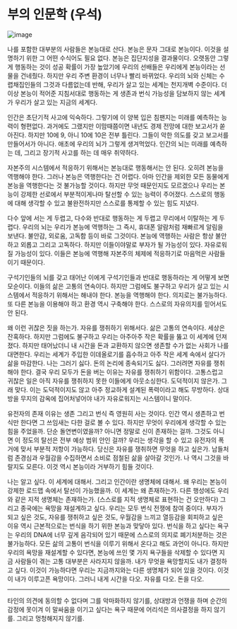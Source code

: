 # 부의 인문학 (우석)


![image](https://mblogthumb-phinf.pstatic.net/MjAyMDAxMDJfODMg/MDAxNTc3OTY2MDI3MjY5.9fyOXjiaoHB-6R24sKthcLrdBtPcdkpvTWRiYVdU0gwg.jXjOJc8PUK6x1hPzkznt_XmxSnuq3Ud0bHqqknm4UF8g.JPEG.cgk300/IMG_4053.JPG?type=w800)

나를 포함한 대부분의 사람들은 본능대로 산다. 본능은 문자 그대로 본능이다. 이것을 설명하기 위한 그 어떤 수식어도 필요 없다. 본능은 집단지성을 결과물이다. 오랫동안 그렇게 행동하는 것이 성공 확률이 가장 높았기에 우리의 선배들은 우리에게 본능이라는 선물을 건네줬다. 하지만 우리 주변 환경이 너무나 빨리 바뀌었다. 우리의 뇌와 신체는 수렵채집인들의 그것과 다름없는데 반해, 우리가 살고 있는 세계는 천지개벽 수준이다. 더 이상 본능이 적어준 지침서대로 행동하는 게 생존과 번식 가능성을 담보하지 않는 세계가 우리가 살고 있는 지금의 세계다.

인간은 초단기적 사고에 익숙하다. 그렇기에 이 양복 입은 침팬지는 미래를 예측하는 능력이 형편없다. 과거에도 그랬지만 이맘때쯤이면 내년도 경제 전망에 대한 보고서가 쏟아진다. 하지만 10에 9, 아니 10에 10은 전부 틀린다. 그들이 악한 의도를 갖고 보고서를 만들어서가 아니다. 애초에 우리의 뇌가 그렇게 생겨먹었다. 인간의 뇌는 미래를 예측하는 데, 그리고 장기적 사고를 하는 데 매우 취약하다.

자본주의 시스템에서 적응하기 위해서는 본능대로 행동해서는 안 된다. 오히려 본능을 역행해야 한다. 그러나 본능은 역행한다는 건 어렵다. 아마 인간을 제외한 모든 동물에게 본능을 역행한다는 것 불가능할 것이다. 하지만 무엇 때문인지도 모르겠으나 우리는 본능이 강제한 선로에서 부분적이게나마 탈선할 수 있는 능력이 주어졌다. 스스로의 행동에 대해 생각할 수 있고 불완전하지만 스스로를 통제할 수 있는 힘도 지녔다.

다수 앞에 서는 게 두렵고, 다수와 반대로 행동하는 게 두렵고 무리에서 이탈하는 게 두렵다. 우리의 뇌는 우리가 본능에 역행하는 그 즉시, 휴대폰 알람처럼 재빠르게 알림을 보낸다. 불안감, 외로움, 고독함 등이 바로 그것이다. 본능에 역행하는 사람은 항상 불안하고 외롭고 그리고 고독하다. 하지만 이들이야말로 부자가 될 가능성이 있다. 자유로워질 가능성이 있다. 이들은 본능에 역행해 자본주의 체제에 적응하기로 마음먹은 사람들이기 때문이다.

구석기인들의 뇌를 갖고 태어난 이에게 구석기인들과 반대로 행동하라는 게 어떻게 보면 모순이다. 이들의 삶은 고통의 연속이다. 하지만 그럼에도 불구하고 우리가 살고 있는 시스템에서 적응하기 위해서는 해내야 한다. 본능을 역행해야 한다. 의지로는 불가능하다. 또 다른 본능을 이용해야 하고 환경 역시 구축해야 한다. 스스로의 자유의지를 믿어서도 안 된다.

왜 이런 귀찮은 짓을 하는가. 자유를 쟁취하기 위해서다. 삶은 고통의 연속이다. 세상은 잔혹하다. 하지만 그럼에도 불구하고 우리는 아주아주 작은 확률을 뚫고 이 세계에 던져졌다. 하지만 태어났더니 내 시간을 돈과 교환하지 않으면 생존할 수가 없는 사회가 나를 대면한다. 우리는 세계가 주입한 이데올로기를 흡수하고 아주 작은 세계 속에서 살다가 삶을 마감한다. 나는 그러기 싫다. 돈의 논리에 종속되기도 싫다. 그러려면 자유를 쟁취해야 한다. 결국 우리 모두가 돈을 버는 이유는 자유를 쟁취하기 위함이다. 고통스럽고 귀찮은 일은 아직 자유를 쟁취하지 못한 이들에게 아웃소싱한다. 도덕적이지 않은가. 그래 맞다. 이는 도덕적이지도 않고 아주 정교하게 설계된 폭력이라고 해도 무방하다. 상대방을 무지의 감옥에 집어처넣어야 내가 자유로워지는 시스템이니 말이다.

유전자의 존재 이유는 생존 그리고 번식 즉 영원히 사는 것이다. 인간 역시 생존하고 번식만 한다면 그 쓰임새는 다한 걸로 볼 수 있다. 하지만 무엇이 우리에게 생각할 수 있는 힘을 주었을까. 단순 돌연변이였을까? 아니면 정말로 신이 존재하는 걸까. 그것도 아니면 이 정도의 탈선은 전부 예상 범위 안인 걸까? 우리는 생각을 할 수 있고 유전자의 폭거에 맞서 부분적 저항이 가능하다. 당신은 자유를 쟁취하면 무엇을 하고 싶은가. 남들처럼 존경심과 우월감을 수집하면서 소비로 점철된 삶을 살아갈 것인가. 나 역시 그것을 바랄지도 모른다. 이것 역시 본능이라 거부하기 힘들 것이다.

나는 알고 싶다. 이 세계에 대해서. 그리고 인간이란 생명체에 대해서. 왜 우리는 본능이 강제한 로드맵 속에서 탈선이 가능했을까. 이 세계는 왜 존재하는가. 다른 행성에도 우리와 같은 지적 생명체는 존재하는가. (스스로를 지적 생명체로 표현하는 건 오만하다) 그리고 종국에는 욕망을 재설계하고 싶다. 우리는 모두 번식 전쟁에 참여 중이다. 부자가 되고 싶은 것도, 자유를 쟁취하고 싶은 것도, 우월감을 느끼고 열등감을 회피하고 싶은 이유 역시 근본적으로는 번식을 하기 위한 본능과 맞닿아 있다. 번식을 하고 싶다는 욕구는 우리의 DNA에 너무 깊게 음각되어 있기 때문에 스스로의 의지로 폐기처분하는 것은 불가능하다. 모든 삶의 고통이 번식을 이루기 위해서 온다고 해도 과언이 아니다. 하지만 우리의 욕망을 재설계할 수 있다면, 본능에 쓰인 몇 가지 욕구들을 삭제할 수 있다면 지금 사람들이 겪는 고통 대부분은 사라지지 않을까. 내가 무엇을 욕망할지도 내가 결정하고 싶다. 이것이 가능하다면 우리는 지금까지와는 다른 생명체가 되어 있을 것이다. 이것이 내가 이루고픈 욕망이다. 그러니 내게 시간을 다오. 자유를 다오. 돈을 다오.

---

타인의 의견에 동의할 수 없다며 그를 악마화하지 않기를, 상대방과 언쟁을 하며 순간의 감정에 못이겨 이 말싸움을 이기고 싶다는 욕구 때문에 어리석은 의사결정을 하지 않기를. 그리고 멍청해지지 않기를.

